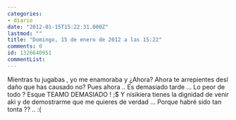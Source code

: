 ```yaml
---
categories:
- diario
date: "2012-01-15T15:22:31.000Z"
lastmod: ""
title: "Domingo, 15 de enero de 2012 a las 15:22"
comments: 0
id: 1326640951
commentList:
---
```


Mientras tu jugabas , yo me enamoraba y ¿Ahora? Ahora te arrepientes desl daño que has causado no? Pues ahora .. Es demasiado tarde ... Lo peor de todo ? Esque TEAMO DEMASIADO ! ;$ Y nisikiera tienes la dignidad de venir aki y de demostrarme que me quieres de verdad ... Porque habré sido tan tonta ?? .. :(